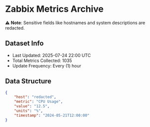 # Zabbix Metrics Archive

⚠️ **Note**: Sensitive fields like hostnames and system descriptions are redacted.

## Dataset Info
- Last Updated: 2025-07-24 22:00 UTC
- Total Metrics Collected: 1035
- Update Frequency: Every (1) hour

## Data Structure
```json
{
    "host": "redacted",
    "metric": "CPU Usage",
    "value": "12.5",
    "units": "%",
    "timestamp": "2024-05-21T12:00:00"
}
```
